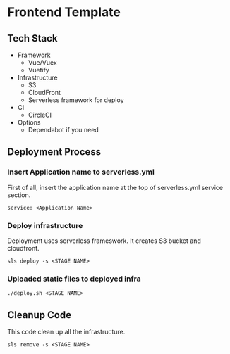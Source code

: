 # Frontend Template

## Tech Stack
* Framework
  * Vue/Vuex
  * Vuetify
* Infrastructure
  * S3
  * CloudFront
  * Serverless framework for deploy
* CI
  * CircleCI
* Options
  * Dependabot if you need

## Deployment Process

### Insert Application name to serverless.yml

First of all, insert the application name at the top of serverless.yml service section.
```
service: <Application Name>
```

### Deploy infrastructure

Deployment uses serverless frameswork. It creates S3 bucket and cloudfront.

```
sls deploy -s <STAGE NAME>
```

### Uploaded static files to deployed infra

```
./deploy.sh <STAGE NAME>
```

## Cleanup Code

This code clean up all the infrastructure.

```
sls remove -s <STAGE NAME>
```